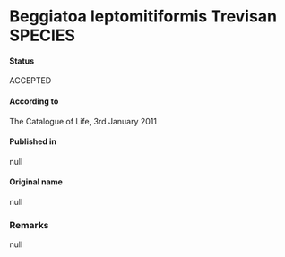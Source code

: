 # Beggiatoa leptomitiformis Trevisan SPECIES

#### Status
ACCEPTED

#### According to
The Catalogue of Life, 3rd January 2011

#### Published in
null

#### Original name
null

### Remarks
null